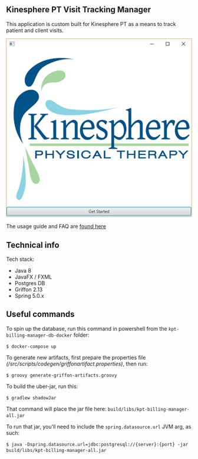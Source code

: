 Kinesphere PT Visit Tracking Manager
------------------------------------

This application is custom built for Kinesphere PT as a means to track patient and client visits.

![Splash screen](docs/splash_raw.png)

The usage guide and FAQ are [found here](docs/README.md)


## Technical info

Tech stack:
* Java 8
* JavaFX / FXML
* Postgres DB
* Griffon 2.13
* Spring 5.0.x


## Useful commands
To spin up the database, run this command in powershell from the `kpt-billing-manager-db-docker` folder:

```
$ docker-compose up
```


To generate new artifacts, first prepare the properties file _(/src/scripts/codegen/griffonartifact.properties)_, then run:

```
$ groovy generate-griffon-artifacts.groovy
```

To build the uber-jar, run this:

```
$ gradlew shadowJar
```

That command will place the jar file here: `build/libs/kpt-billing-manager-all.jar`

To run that jar, you'll need to include the `spring.datasource.url` JVM arg, as such:

```
$ java -Dspring.datasource.url=jdbc:postgresql://{server}:{port} -jar build/libs/kpt-billing-manager-all.jar
```

